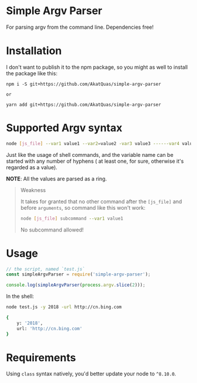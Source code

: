 
# Simple Argv Parser

For parsing argv from the command line. Dependencies free!

# Installation

I don't want to publish it to the npm package, so you might as well to install the package like this:

```
npm i -S git+https://github.com/AkatQuas/simple-argv-parser

or 

yarn add git+https://github.com/AkatQuas/simple-argv-parser
```

# Supported Argv syntax

```bash
node [js_file] --var1 value1 --var2=value2 -var3 value3 ------var4 value4
```

Just like the usage of shell commands, and the variable name can be started with any number of hyphens ( at least one, for sure, otherwise it's regarded as a value). 

**NOTE**: All the values are parsed as a ring.

>  Weakness
>
> It takes for granted that no other command after the `[js_file]` and before `arguments`, so command like this won't work:
>
>   ```bash
>   node [js_file] subcommand --var1 value1
>   ```
>
> No subcommand allowed!

# Usage

```javascript
// the script, named `test.js`
const simpleArgvParser = require('simple-argv-parser');

console.log(simpleArgvParser(process.argv.slice(2)));
```

In the shell:

```bash
node test.js -y 2018 -url http://cn.bing.com

{
    y: '2018',
    url: 'http://cn.bing.com'
}
```

# Requirements

Using `class` syntax natively, you'd better update your node to `^8.10.0`.
